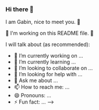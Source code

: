 ### Hi there 👋

I am Gabin, nice to meet you. 🙂

🚧 I'm working on this README file. 🚧

I will talk about (as recommended):

- 🔭 I’m currently working on ...
- 🌱 I’m currently learning ...
- 👯 I’m looking to collaborate on ...
- 🤔 I’m looking for help with ...
- 💬 Ask me about ...
- 📫 How to reach me: ...
- 😄 Pronouns: ...
- ⚡ Fun fact: ...
-->
